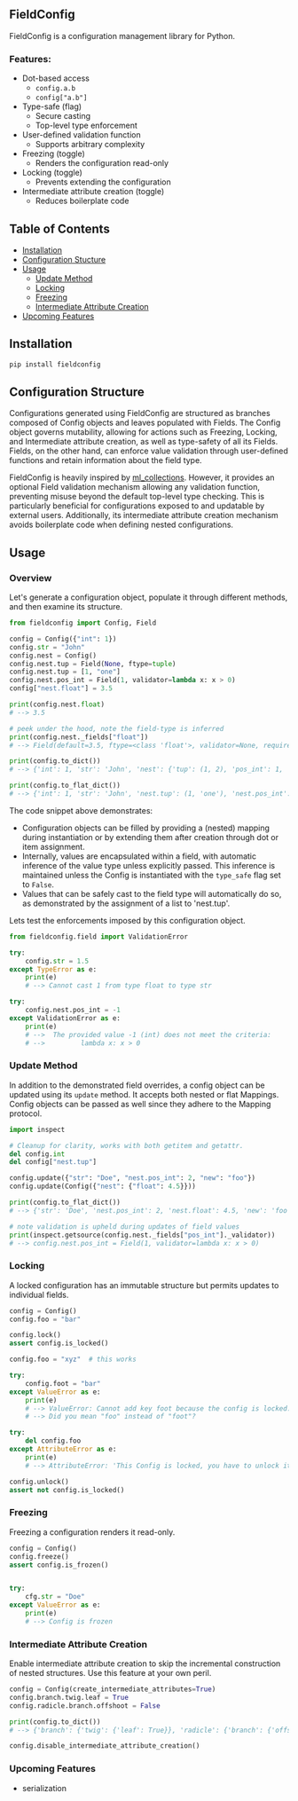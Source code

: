 ## FieldConfig
FieldConfig is a configuration management library for Python.

### **Features:**
- Dot-based access
  - `config.a.b`
  - `config["a.b"]`
- Type-safe (flag)
  - Secure casting
  - Top-level type enforcement
- User-defined validation function
  - Supports arbitrary complexity
- Freezing (toggle)
  - Renders the configuration read-only
- Locking (toggle)
  - Prevents extending the configuration
- Intermediate attribute creation (toggle)
  - Reduces boilerplate code


## Table of Contents

- [Installation](#installation)
- [Configuration Stucture](#configuration-structure)
- [Usage](#usage)
  - [Update Method](#update-method)
  - [Locking](#locking)
  - [Freezing](#freezing)
  - [Intermediate Attribute Creation](#intermediate-attribute-creation)
- [Upcoming Features](#upcoming-features)

<a id="installation"></a>
## Installation
```python
pip install fieldconfig
```

<a id="configuration-structure"></a>
## Configuration Structure
Configurations generated using FieldConfig are structured as branches composed of Config objects and leaves populated with Fields. The Config object governs mutability, allowing for actions such as Freezing, Locking, and Intermediate attribute creation, as well as type-safety of all its Fields. Fields, on the other hand, can enforce value validation through user-defined functions and retain information about the field type.

FieldConfig is heavily inspired by [ml_collections](https://github.com/google/ml_collections). However, it provides an optional Field validation mechanism allowing any validation function, preventing misuse beyond the default top-level type checking. This is particularly beneficial for configurations exposed to and updatable by external users. Additionally, its intermediate attribute creation mechanism avoids boilerplate code when defining nested configurations.

<a id="usage"></a>
## Usage
### Overview
Let's generate a configuration object, populate it through different methods, and then examine its structure.
```python
from fieldconfig import Config, Field

config = Config({"int": 1})
config.str = "John"
config.nest = Config()
config.nest.tup = Field(None, ftype=tuple)
config.nest.tup = [1, "one"]
config.nest.pos_int = Field(1, validator=lambda x: x > 0)
config["nest.float"] = 3.5

print(config.nest.float)
# --> 3.5

# peek under the hood, note the field-type is inferred
print(config.nest._fields["float"])
# --> Field(default=3.5, ftype=<class 'float'>, validator=None, required=False)

print(config.to_dict())
# --> {'int': 1, 'str': 'John', 'nest': {'tup': (1, 2), 'pos_int': 1, 'float': 3.5}}

print(config.to_flat_dict())
# --> {'int': 1, 'str': 'John', 'nest.tup': (1, 'one'), 'nest.pos_int': 1, 'nest.float': 3.5}
```

The code snippet above demonstrates:
- Configuration objects can be filled by providing a (nested) mapping during instantiation or by extending them after creation through dot or item assignment. 
- Internally, values are encapsulated within a field, with automatic inference of the value type unless explicitly passed. This inference is maintained unless the Config is instantiated with the `type_safe` flag set to `False`.
- Values that can be safely cast to the field type will automatically do so, as demonstrated by the assignment of a list to 'nest.tup'.

Lets test the enforcements imposed by this configuration object.
```python
from fieldconfig.field import ValidationError

try:
    config.str = 1.5
except TypeError as e:
    print(e)  
    # --> Cannot cast 1 from type float to type str

try:
    config.nest.pos_int = -1
except ValidationError as e:
    print(e)  
    # -->  The provided value -1 (int) does not meet the criteria: 
    # -->         lambda x: x > 0
```
<a id="update-method"></a>
### Update Method
In addition to the demonstrated field overrides, a config object can be updated using its `update` method. It accepts both nested or flat Mappings. Config objects can be passed as well since they adhere to the Mapping protocol.

```python
import inspect

# Cleanup for clarity, works with both getitem and getattr.
del config.int
del config["nest.tup"]

config.update({"str": "Doe", "nest.pos_int": 2, "new": "foo"})
config.update(Config({"nest": {"float": 4.5}}))

print(config.to_flat_dict())
# --> {'str': 'Doe', 'nest.pos_int': 2, 'nest.float': 4.5, 'new': 'foo'}

# note validation is upheld during updates of field values
print(inspect.getsource(config.nest._fields["pos_int"]._validator))
# --> config.nest.pos_int = Field(1, validator=lambda x: x > 0)
```
<a id="locking"></a>
### Locking
A locked configuration has an immutable structure but permits updates to individual fields.
```python
config = Config()
config.foo = "bar"

config.lock()
assert config.is_locked()

config.foo = "xyz"  # this works

try:
    config.foot = "bar"
except ValueError as e:
    print(e)
    # --> ValueError: Cannot add key foot because the config is locked.
    # --> Did you mean "foo" instead of "foot"?

try:
    del config.foo
except AttributeError as e:
    print(e)
    # --> AttributeError: 'This Config is locked, you have to unlock it before trying to delete a field.'

config.unlock()
assert not config.is_locked()
```
<a id="freezing"></a>
### Freezing
Freezing a configuration renders it read-only. 
```python
config = Config()
config.freeze()
assert config.is_frozen()


try:
    cfg.str = "Doe"
except ValueError as e:
    print(e)  
    # --> Config is frozen
```
<a id="intermediate-attribute-creation"></a>
### Intermediate Attribute Creation
Enable intermediate attribute creation to skip the incremental construction of nested structures. Use this feature at your own peril.
```python
config = Config(create_intermediate_attributes=True)
config.branch.twig.leaf = True
config.radicle.branch.offshoot = False

print(config.to_dict())
# --> {'branch': {'twig': {'leaf': True}}, 'radicle': {'branch': {'offshoot': False}}}

config.disable_intermediate_attribute_creation()
```
<a id="upcoming features"></a>
### Upcoming Features
- serialization 